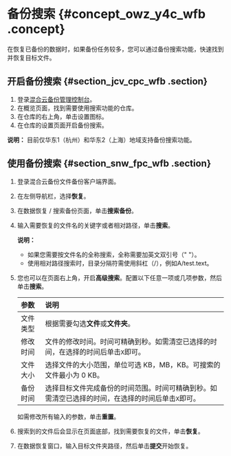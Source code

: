 # 备份搜索 {#concept_owz_y4c_wfb .concept}

在恢复已备份的数据时，如果备份任务较多，您可以通过备份搜索功能，快速找到并恢复目标文件。

## 开启备份搜索 {#section_jcv_cpc_wfb .section}

1.  登录[混合云备份管理控制台](https://hbr.console.aliyun.com)。
2.  在概览页面，找到需要使用搜索功能的仓库。
3.  在仓库的右上角，单击设置图标。
4.  在仓库的设置页面开启备份搜索。

**说明：** 目前仅华东1（杭州）和华东2（上海）地域支持备份搜索功能。

## 使用备份搜索 {#section_snw_fpc_wfb .section}

1.  登录混合云备份文件备份客户端界面。
2.  在左侧导航栏，选择**恢复**。
3.  在数据恢复 / 搜索备份页面，单击**搜索备份**。
4.  输入需要恢复的文件名的关键字或者相对路径，单击**搜索**。

    **说明：** 

    -   如果您需要按文件名的全称搜索，全称需要加英文双引号（" "）。
    -   使用相对路径搜索时，目录分隔符需使用斜杠（/），例如A/test.text。
5.  您也可以在页面右上角，开启**高级搜索**。配置以下任意一项或几项参数，然后单击**搜索**。

    |参数|说明|
    |:-|:-|
    |文件类型|根据需要勾选**文件**或**文件夹**。|
    |修改时间|文件的修改时间。时间可精确到秒。如需清空已选择的时间，在选择的时间后单击`X`即可。|
    |文件大小|选择文件的大小范围，单位可选 KB，MB，KB。可搜索的文件最小为 0 KB。|
    |备份时间|选择目标文件完成备份的时间范围。时间可精确到秒。如需清空已选择的时间，在选择的时间后单击`X`即可。|

    如需修改所有输入的参数，单击**重置**。

6.  搜索到的文件后会显示在页面底部，找到需要恢复的文件，单击**恢复**。
7.  在数据恢复窗口，输入目标文件夹路径，然后单击**提交**开始恢复。

